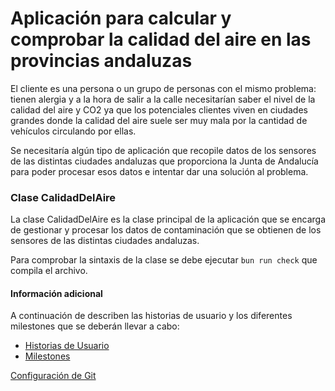 # Aplicación para calcular y comprobar la calidad del aire en las provincias andaluzas

El cliente es una persona o un grupo de personas con el mismo problema: tienen alergia y 
a la hora de salir a la calle necesitarían saber el nivel de la calidad del aire y CO2 
ya que los potenciales clientes viven en ciudades grandes donde la calidad del aire suele 
ser muy mala por la cantidad de vehículos circulando por ellas.

Se necesitaría algún tipo de aplicación que recopile datos de los sensores de las distintas 
ciudades andaluzas que proporciona la Junta de Andalucía para poder procesar esos datos e 
intentar dar una solución al problema.

### Clase CalidadDelAire

La clase CalidadDelAire es la clase principal de la aplicación que se encarga de gestionar y procesar los datos de contaminación que se obtienen de los sensores de las distintas ciudades andaluzas.

Para comprobar la sintaxis de la clase se debe ejecutar `bun run check` que compila el archivo.

#### Información adicional

A continuación de describen las historias de usuario y los diferentes milestones que se deberán llevar a cabo:
- [Historias de Usuario](/docs/historias_usuario.md)
- [Milestones](/docs/milestones.md)

[Configuración de Git](/docs/git_config.png)
